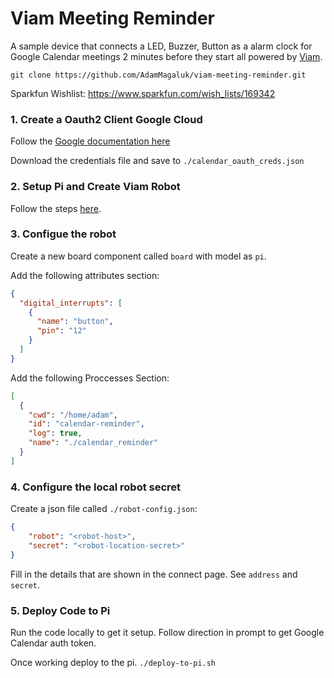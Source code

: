 # Viam Meeting Reminder

A sample device that connects a LED, Buzzer, Button as a alarm clock for Google Calendar
meetings 2 minutes before they start all powered by [Viam](https://viam.com).

`git clone https://github.com/AdamMagaluk/viam-meeting-reminder.git`

Sparkfun Wishlist: https://www.sparkfun.com/wish_lists/169342

### 1. Create a Oauth2 Client Google Cloud

Follow the [Google documentation here](https://developers.google.com/calendar/api/quickstart/go)

Download the credentials file and save to `./calendar_oauth_creds.json`

### 2. Setup Pi and Create Viam Robot

Follow the steps [here](https://docs.viam.com/docs/getting-started/installation/).

### 3. Configue the robot

Create a new board component called `board` with model as `pi`.

Add the following attributes section:

```json
{
  "digital_interrupts": [
    {
      "name": "button",
      "pin": "12"
    }
  ]
}
```

Add the following Proccesses Section:

```json
[
  {
    "cwd": "/home/adam",
    "id": "calendar-reminder",
    "log": true,
    "name": "./calendar_reminder"
  }
]
```

### 4. Configure the local robot secret

Create a json file called `./robot-config.json`:

```json
{
    "robot": "<robot-host>",
    "secret": "<robot-location-secret>"
}
```

Fill in the details that are shown in the connect page. See `address` and `secret`.

### 5. Deploy Code to Pi

Run the code locally to get it setup. Follow direction in prompt to get Google Calendar auth token.

Once working deploy to the pi. `./deploy-to-pi.sh`